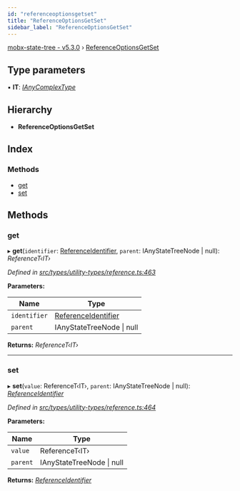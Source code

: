 ```yaml
---
id: "referenceoptionsgetset"
title: "ReferenceOptionsGetSet"
sidebar_label: "ReferenceOptionsGetSet"
---
```


[mobx-state-tree - v5.3.0](../index.md) › [ReferenceOptionsGetSet](referenceoptionsgetset.md)

## Type parameters

▪ **IT**: *[IAnyComplexType](ianycomplextype.md)*

## Hierarchy

* **ReferenceOptionsGetSet**

## Index

### Methods

* [get](referenceoptionsgetset.md#get)
* [set](referenceoptionsgetset.md#set)

## Methods

###  get

▸ **get**(`identifier`: [ReferenceIdentifier](../index.md#referenceidentifier), `parent`: IAnyStateTreeNode | null): *ReferenceT‹IT›*

*Defined in [src/types/utility-types/reference.ts:463](https://github.com/mobxjs/mobx-state-tree/blob/3e437f73/src/types/utility-types/reference.ts#L463)*

**Parameters:**

Name | Type |
------ | ------ |
`identifier` | [ReferenceIdentifier](../index.md#referenceidentifier) |
`parent` | IAnyStateTreeNode &#124; null |

**Returns:** *ReferenceT‹IT›*

___

###  set

▸ **set**(`value`: ReferenceT‹IT›, `parent`: IAnyStateTreeNode | null): *[ReferenceIdentifier](../index.md#referenceidentifier)*

*Defined in [src/types/utility-types/reference.ts:464](https://github.com/mobxjs/mobx-state-tree/blob/3e437f73/src/types/utility-types/reference.ts#L464)*

**Parameters:**

Name | Type |
------ | ------ |
`value` | ReferenceT‹IT› |
`parent` | IAnyStateTreeNode &#124; null |

**Returns:** *[ReferenceIdentifier](../index.md#referenceidentifier)*
